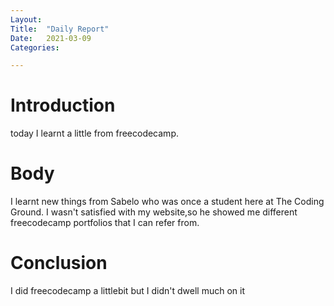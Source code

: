 ```yaml
---
Layout:
Title:	"Daily Report"
Date:	2021-03-09
Categories:

---
```


# Introduction

today I learnt a little from freecodecamp.

# Body

I learnt new things from Sabelo who was once a student here at The Coding Ground.
I wasn't satisfied with my website,so he showed me different freecodecamp portfolios that I can
refer from.

# Conclusion

I did freecodecamp a littlebit but I didn't dwell much on it